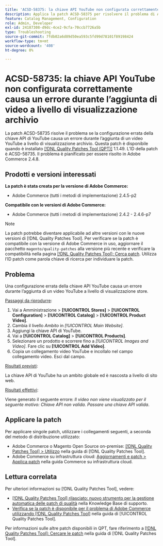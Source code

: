 ```yaml
---
title: 'ACSD-58375: la chiave API YouTube non configurata correttamente causa un errore durante l’aggiunta di video a livello di visualizzazione archivio'
description: Applica la patch ACSD-58375 per risolvere il problema di Adobe Commerce, se la configurazione errata della chiave API di YouTube causa un errore durante l’aggiunta di un video YouTube a livello di visualizzazione archivio.
feature: Catalog Management, Configuration
role: Admin, Developer
exl-id: 24187308-d9dc-4ce2-9cfa-70ccb7726a5b
type: Troubleshooting
source-git-commit: 7fdb02a6d89d50ea593c5fd99d78101f89198424
workflow-type: tm+mt
source-wordcount: '408'
ht-degree: 0%

---
```


# ACSD-58735: la chiave API YouTube non configurata correttamente causa un errore durante l’aggiunta di video a livello di visualizzazione archivio

La patch ACSD-58735 risolve il problema se la configurazione errata della chiave API di YouTube causa un errore durante l’aggiunta di un video YouTube a livello di visualizzazione archivio. Questa patch è disponibile quando è installato [[!DNL Quality Patches Tool (QPT)]](https://experienceleague.adobe.com/en/docs/commerce-operations/tools/quality-patches-tool/quality-patches-tool-to-self-serve-quality-patches) 1.1.49. L’ID della patch è ACSD-58735. Il problema è pianificato per essere risolto in Adobe Commerce 2.4.8.

## Prodotti e versioni interessati

**La patch è stata creata per la versione di Adobe Commerce:**

* Adobe Commerce (tutti i metodi di implementazione) 2.4.5-p2

**Compatibile con le versioni di Adobe Commerce:**

* Adobe Commerce (tutti i metodi di implementazione) 2.4.2 - 2.4.6-p7

>[!NOTE]
>
>La patch potrebbe diventare applicabile ad altre versioni con le nuove versioni di [!DNL Quality Patches Tool]. Per verificare se la patch è compatibile con la versione di Adobe Commerce in uso, aggiornare il pacchetto `magento/quality-patches` alla versione più recente e verificare la compatibilità nella pagina [[!DNL Quality Patches Tool]: Cerca patch](https://experienceleague.adobe.com/tools/commerce-quality-patches/index.html). Utilizza l’ID patch come parola chiave di ricerca per individuare la patch.

## Problema

Una configurazione errata della chiave API YouTube causa un errore durante l’aggiunta di un video YouTube a livello di visualizzazione store.

<u>Passaggi da riprodurre</u>:

1. Vai a Amministrazione > **[!UICONTROL Stores]** > **[!UICONTROL Configuration]** > **[!UICONTROL Catalog]** > **[!UICONTROL Product Video]**.
1. Cambia il livello *Ambito* in *[!UICONTROL Main Website]*.
1. Aggiungi la chiave API di YouTube.
1. Vai a **[!UICONTROL Catalog]** > **[!UICONTROL Products]**.
1. Selezionare un prodotto e scorrere fino a *[!UICONTROL Images and Video]*. Fare clic su **[!UICONTROL Add Video]**.
1. Copia un collegamento video YouTube e incollalo nel campo collegamento video. Esci dal campo.

<u>Risultati previsti</u>:

La chiave API di YouTube ha un ambito globale ed è nascosta a livello di sito web.

<u>Risultati effettivi</u>:

Viene generato il seguente errore: *Il video non viene visualizzato per il seguente motivo: Chiave API non valida. Passare una chiave API valida*.

## Applicare la patch

Per applicare singole patch, utilizzare i collegamenti seguenti, a seconda del metodo di distribuzione utilizzato:

* Adobe Commerce o Magento Open Source on-premise: [[!DNL Quality Patches Tool] > Utilizzo](/help/tools/quality-patches-tool/usage.md) nella guida di [!DNL Quality Patches Tool].
* Adobe Commerce su infrastruttura cloud: [Aggiornamenti e patch > Applica patch](https://experienceleague.adobe.com/docs/commerce-cloud-service/user-guide/develop/upgrade/apply-patches.html) nella guida Commerce su infrastruttura cloud.

## Lettura correlata

Per ulteriori informazioni su [!DNL Quality Patches Tool], vedere:

* [[!DNL Quality Patches Tool] rilasciato: nuovo strumento per la gestione automatica delle patch di qualità](https://experienceleague.adobe.com/en/docs/commerce-operations/tools/quality-patches-tool/quality-patches-tool-to-self-serve-quality-patches) nella Knowledge Base di supporto.
* [Verifica se la patch è disponibile per il problema di Adobe Commerce utilizzando  [!DNL Quality Patches Tool]](/help/tools/quality-patches-tool/patches-available-in-qpt/check-patch-for-magento-issue-with-magento-quality-patches.md) nella guida di [!UICONTROL Quality Patches Tool].


Per informazioni sulle altre patch disponibili in QPT, fare riferimento a [[!DNL Quality Patches Tool]: Cercare le patch](https://experienceleague.adobe.com/tools/commerce-quality-patches/index.html) nella guida di [!DNL Quality Patches Tool].

